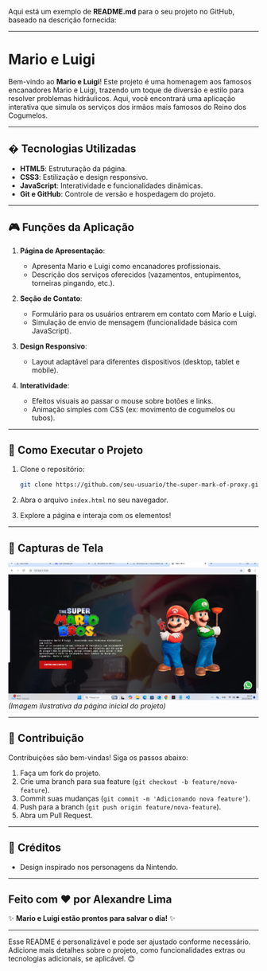 Aqui está um exemplo de **README.md** para o seu projeto no GitHub, baseado na descrição fornecida:

---

# Mario e Luigi

Bem-vindo ao **Mario e Luigi**! Este projeto é uma homenagem aos famosos encanadores Mario e Luigi, trazendo um toque de diversão e estilo para resolver problemas hidráulicos. Aqui, você encontrará uma aplicação interativa que simula os serviços dos irmãos mais famosos do Reino dos Cogumelos.

---

## � Tecnologias Utilizadas

- **HTML5**: Estruturação da página.
- **CSS3**: Estilização e design responsivo.
- **JavaScript**: Interatividade e funcionalidades dinâmicas.
- **Git e GitHub**: Controle de versão e hospedagem do projeto.

---

## 🎮 Funções da Aplicação

1. **Página de Apresentação**:
   - Apresenta Mario e Luigi como encanadores profissionais.
   - Descrição dos serviços oferecidos (vazamentos, entupimentos, torneiras pingando, etc.).

2. **Seção de Contato**:
   - Formulário para os usuários entrarem em contato com Mario e Luigi.
   - Simulação de envio de mensagem (funcionalidade básica com JavaScript).

3. **Design Responsivo**:
   - Layout adaptável para diferentes dispositivos (desktop, tablet e mobile).

4. **Interatividade**:
   - Efeitos visuais ao passar o mouse sobre botões e links.
   - Animação simples com CSS (ex: movimento de cogumelos ou tubos).

---

## 🚀 Como Executar o Projeto

1. Clone o repositório:
   ```bash
   git clone https://github.com/seu-usuario/the-super-mark-of-proxy.git
   ```

2. Abra o arquivo `index.html` no seu navegador.

3. Explore a página e interaja com os elementos!

---

## 📸 Capturas de Tela

![Página Inicial](img/projetomario.png)  
*(Imagem ilustrativa da página inicial do projeto)*

---

## 📝 Contribuição

Contribuições são bem-vindas! Siga os passos abaixo:

1. Faça um fork do projeto.
2. Crie uma branch para sua feature (`git checkout -b feature/nova-feature`).
3. Commit suas mudanças (`git commit -m 'Adicionando nova feature'`).
4. Push para a branch (`git push origin feature/nova-feature`).
5. Abra um Pull Request.

---

## 🙌 Créditos

- Design inspirado nos personagens da Nintendo.

---

Feito com ❤️ por Alexandre Lima
---
✨ **Mario e Luigi estão prontos para salvar o dia!** ✨

---

Esse README é personalizável e pode ser ajustado conforme necessário. Adicione mais detalhes sobre o projeto, como funcionalidades extras ou tecnologias adicionais, se aplicável. 😊
